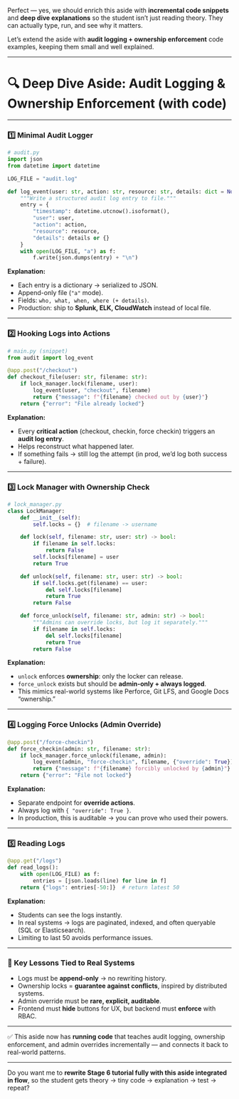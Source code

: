 Perfect — yes, we should enrich this aside with **incremental code snippets** and **deep dive explanations** so the student isn’t just reading theory. They can actually type, run, and see why it matters.

Let’s extend the aside with **audit logging + ownership enforcement** code examples, keeping them small and well explained.

---

# 🔍 Deep Dive Aside: Audit Logging & Ownership Enforcement (with code)

---

### 1️⃣ Minimal Audit Logger

```python
# audit.py
import json
from datetime import datetime

LOG_FILE = "audit.log"

def log_event(user: str, action: str, resource: str, details: dict = None):
    """Write a structured audit log entry to file."""
    entry = {
        "timestamp": datetime.utcnow().isoformat(),
        "user": user,
        "action": action,
        "resource": resource,
        "details": details or {}
    }
    with open(LOG_FILE, "a") as f:
        f.write(json.dumps(entry) + "\n")
```

**Explanation:**

- Each entry is a dictionary → serialized to JSON.
- Append-only file (`"a"` mode).
- Fields: `who, what, when, where (+ details)`.
- Production: ship to **Splunk, ELK, CloudWatch** instead of local file.

---

### 2️⃣ Hooking Logs into Actions

```python
# main.py (snippet)
from audit import log_event

@app.post("/checkout")
def checkout_file(user: str, filename: str):
    if lock_manager.lock(filename, user):
        log_event(user, "checkout", filename)
        return {"message": f"{filename} checked out by {user}"}
    return {"error": "File already locked"}
```

**Explanation:**

- Every **critical action** (checkout, checkin, force checkin) triggers an **audit log entry**.
- Helps reconstruct what happened later.
- If something fails → still log the attempt (in prod, we’d log both success + failure).

---

### 3️⃣ Lock Manager with Ownership Check

```python
# lock_manager.py
class LockManager:
    def __init__(self):
        self.locks = {}  # filename -> username

    def lock(self, filename: str, user: str) -> bool:
        if filename in self.locks:
            return False
        self.locks[filename] = user
        return True

    def unlock(self, filename: str, user: str) -> bool:
        if self.locks.get(filename) == user:
            del self.locks[filename]
            return True
        return False

    def force_unlock(self, filename: str, admin: str) -> bool:
        """Admins can override locks, but log it separately."""
        if filename in self.locks:
            del self.locks[filename]
            return True
        return False
```

**Explanation:**

- `unlock` enforces **ownership**: only the locker can release.
- `force_unlock` exists but should be **admin-only + always logged**.
- This mimics real-world systems like Perforce, Git LFS, and Google Docs “ownership.”

---

### 4️⃣ Logging Force Unlocks (Admin Override)

```python
@app.post("/force-checkin")
def force_checkin(admin: str, filename: str):
    if lock_manager.force_unlock(filename, admin):
        log_event(admin, "force-checkin", filename, {"override": True})
        return {"message": f"{filename} forcibly unlocked by {admin}"}
    return {"error": "File not locked"}
```

**Explanation:**

- Separate endpoint for **override actions**.
- Always log with `{ "override": True }`.
- In production, this is auditable → you can prove who used their powers.

---

### 5️⃣ Reading Logs

```python
@app.get("/logs")
def read_logs():
    with open(LOG_FILE) as f:
        entries = [json.loads(line) for line in f]
    return {"logs": entries[-50:]}  # return latest 50
```

**Explanation:**

- Students can see the logs instantly.
- In real systems → logs are paginated, indexed, and often queryable (SQL or Elasticsearch).
- Limiting to last 50 avoids performance issues.

---

### 🔑 Key Lessons Tied to Real Systems

- Logs must be **append-only** → no rewriting history.
- Ownership locks = **guarantee against conflicts**, inspired by distributed systems.
- Admin override must be **rare, explicit, auditable**.
- Frontend must **hide** buttons for UX, but backend must **enforce** with RBAC.

---

✅ This aside now has **running code** that teaches audit logging, ownership enforcement, and admin overrides incrementally — and connects it back to real-world patterns.

---

Do you want me to **rewrite Stage 6 tutorial fully with this aside integrated in flow**, so the student gets theory → tiny code → explanation → test → repeat?
